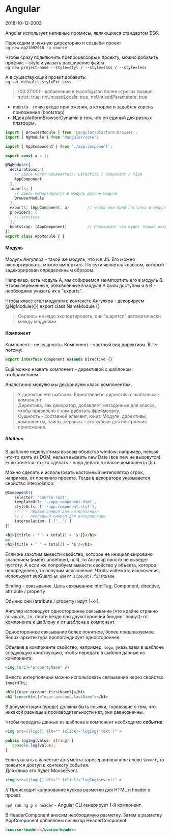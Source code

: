# Angular

2018-10-12-2003  

Angular использует нативные промисы, являющиеся стандартом ES6.
 
Переходим в нужную директорию и создаём проект  
` ng new ng21092018 -p course `

Чтобы сразу подключить препроцессоры к проекту, можно добавить префикс --style и указать расширение файла  
` ng new project-name --style=styl / --style=sass / --style=less `

А в существующий проект добавить:  
`ng set defaults.styleExt scss`  

> (00:27:00) - добавление в tsconfig.json более строгих правил: strict: true, noUnusedLocals: true, noUnusedParameters: true  

- main.ts - точка входа приложения, в котором и задаётся корень приложения (bootstrap)
- Идея platformBrowserDynamic в том, что он единый для разных платформ.


```typescript
import { BrowserModule } from '@angular/platform-browser';
import { NgModule } from '@angular/core';

import { AppComponent } from './app.component';

export const a = 1;

@NgModule({
  declarations: [
    // Здесь могут объявляться: Directive / Component / Pipe
    AppComponent
  ],
  imports: [
    // Здесь импортируются в модуль другие модули
    BrowserModule
  ],
  exports: [AppComponent, a]        // Чтобы они были доступны в модуле, в который будем импортить свой модуль
  providers: [
    // services
  ],
  bootstrap: [AppComponent]         // Показывает что будет точкой входа и какой компонент инициализировать
})
export class AppModule { }
```  

#### Модуль
Модуль Ангуляра - такой же модуль, что и в JS. Его можно экспортировать, можно импортить.
По сути является классом, который задекорирован определенным образом.  

Например, есть модуль A, мы собираемся заимпортить его в модуль B. Чтобы переменные, объявленные в модуле А были доступны и в В - необходимо указать их в "exports".

Чтобы класс стал модулем в контексте Ангуляра - декорируем @NgModule({}) export class NameModule {}  

> Сервисы не надо экспортировать, они "шарятся" автоматически между модулями.
 
#### Компонент
Компонент - не сущность. Компонент - частный вид директивы. В т.ч. потому:
```typescript
export interface Component extends Directive {}
```
Ещё можно назвать компонент - директивой с шаблоном, отображением.

Аналогично модулю мы декорируем класс компонентом.

> У директив нет шаблона. Единственная директива с шаблоном - компонент.  
> Директива, как декоратор, добавляет метаданные для класса, чтобы правильно с ним работать фреймворку.  
> Сущность - составной элемент, юнит. Модули, директивы, компоненты, пайпы, сервисы - это кубики для построения приложения.

  
##### Шаблон
В шаблоне недопустимы вызовы объектов window: например, нельзя что-то взять из DOM, нельзя вызвать new Date (все new не вызовутся).
Если хочется что-то сделать - надо делать в классе компонента (ts).

Можно сделать и использовать кастомный интеполятор строк, например, от прежнего проекта.
Тогда в декораторе указывается свойство interpolation:

```typescript
@Component({
	selector: 'course-root',
	templateUrl: './app.component.html',
	styleUrls: ['./app.component.styl'],
	// [ - первый символ для интерполяции
	// / - последний символ для интерполяции
	interpolation: ['[', '/']
})
```

```html
<h1>{{title + ' ' + total() + '$'}}</h1> 
=>
<h1>[title + ' ' + total() + '$'/</h1> 
```

Если же захотим вывести свойство, которое не инициализировано значением (имеет undefined, null), то Ангуляр просто не выведет пустоту.
А если же попробуем вывести свойство у объекта, которое неопределено, то получим исключение.
Чтобы избежать исключения, используют setGuard-ы: `user?.account?.firstName`.

Binding - связывание.
Цель связывания: htmlTag, Component, directive, attribute / property 

Обычно они (attribute / property) идут 1-к-1.

Ангуляр исповедует одностороннее связывание (что крайне странно слышать, т.к. почти везде про двухсторонний биндинг пишут): от компонента к шаблону и от шаблона в компонент.

Одностороннее связывание более понятное, более предсказуемое. Redux-архитектура пропогандирует одностороннее.

Объявив в компоненте свойство, например, `logo`, указываем в шаблоне следующую конструкцию, чтобы передать в шаблон данные из компонента:

```html
<img [src]="propertyName" />
```

Вместо интерполяции можно использовать связывание через свойство `innerHTML`:

```html
<h1>{{user.account.firstName}}</h1> 
<h1 [innerHtml]="user.account.lastName"></h1>
```

В документации (вроде) должны быть ссылки, говорящие о том, что никакой разницы в производительности нет, они равнозначны.

Чтобы передать данные из шаблона в компонент необходимо **событие**:
```html
<img src={{logo}} alt="" (click)="logImg('text')" >
```
 ```typescript
public logImg(value: string) {
	console.log(value);
}
```
Если указать в качестве аргумента зарезервированное слово `$event`, то появится доступ к контексту события.   
Для клика это будет MouseEvent.
```html
<img src={{logo}} alt="" (click)="logImg($event)" >
```


// Происходит копирование кусков разметки для HTML и header в проект.

`npm run ng g c header` - Angular CLI генерирует 1-й компонент.

В HeaderComponent вносим необходимую разметку.
Затем в разметку AppComponent добавляем селектор HeaderComponent:
```html
<course-header></course-header>
```






















